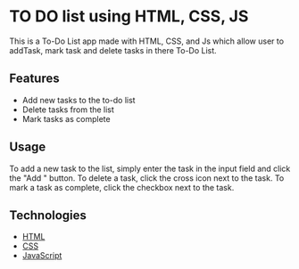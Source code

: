 # TO DO list using HTML, CSS, JS

This is a To-Do List app made with HTML, CSS, and Js which allow user to addTask, mark task and delete tasks in there To-Do List.

## Features

* Add new tasks to the to-do list 
* Delete tasks from the list
* Mark tasks as complete

## Usage

To add a new task to the list, simply enter the task in the input field and click the "Add " button. To delete a task, click the cross icon next to the task. To mark a task as complete, click the checkbox next to the task.

## Technologies

* [HTML]("")
* [CSS]("")
* [JavaScript]("")

